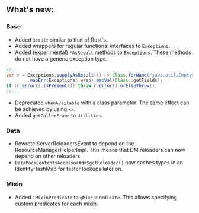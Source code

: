 ## What's new:

### Base

* Added `Result` similar to that of Rust's.
* Added wrappers for regular functional interfaces to `Exceptions`.
* Added (experimental) `*AsResult` methods to `Exceptions`. These methods do not have a generic exception type.

```java
//...
var r = Exceptions.supplyAsResult(() -> Class.forName("java.util.EmptyStackException"))
        .mapErr(Exceptions::wrap).mapVal(Class::getFields);
if (r.error().isPresent()) throw r.error().orElseThrow();
//...
```

* Deprecated `whenAvailable` with a class parameter. The same effect can be achieved by using `<>`.
* Added `getCallerFrame` to `Utilities`.

### Data

* Rewrote ServerReloadersEvent to depend on the ResourceManagerHelperImpl. This means that DM reloaders can now depend on other reloaders.
* `DataPackContentsAccessor#dm$getReloader()` now caches types in an IdentityHashMap for faster lookups later on.

### Mixin

* Added `IMixinPredicate` to `@MixinPredicate`. This allows specifying custom predicates for each mixin.